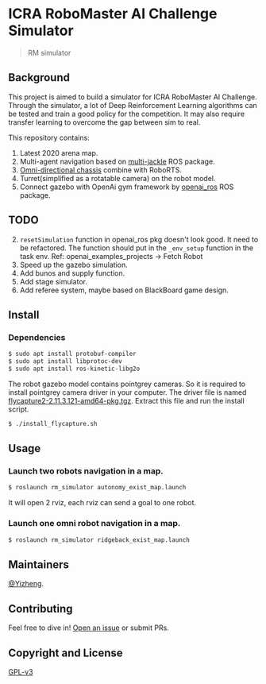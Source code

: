 # ICRA RoboMaster AI Challenge Simulator


> RM simulator 

## Background

This project is aimed to build a simulator for ICRA RoboMaster AI Challenge. Through the simulator, a lot of Deep Reinforcement Learning algorithms can be tested and train a good policy for the competition. It may also require transfer learning to overcome the gap between sim to real.


This repository contains:


1. Latest 2020 arena map.
1. Multi-agent navigation based on [multi-jackle](https://github.com/NicksSimulationsROS/multi_jackal) ROS package.
2. [Omni-directional chassis](https://github.com/ridgeback/ridgeback_simulator) combine with RoboRTS.
2. Turret(simplified as a rotatable camera) on the robot model.
2. Connect gazebo with OpenAi gym framework by [openai_ros](http://wiki.ros.org/openai_ros) ROS package.

## TODO
2. ```resetSimulation``` function in openai_ros pkg doesn't look good. It need to be refactored. The function should put in the ```_env_setup``` function in the task env. Ref: openai_examples_projects -> Fetch Robot 
3. Speed up the gazebo simulation. 
4. Add bunos and supply function.
5. Add stage simulator.
6. Add referee system, maybe based on BlackBoard game design.

## Install
### Dependencies
```sh
$ sudo apt install protobuf-compiler
$ sudo apt install libprotoc-dev
$ sudo apt install ros-kinetic-libg2o
```

The robot gazebo model contains pointgrey cameras. So it is required to install pointgrey camera driver in your computer. The driver file is named [flycapture2-2.11.3.121-amd64-pkg.tgz](https://github.com/Privilger/rm_ws/blob/master/flycapture2-2.11.3.121-amd64-pkg.tgz). Extract this file and run the install script.

```sh
$ ./install_flycapture.sh
```

## Usage
### Launch two robots navigation in a map.
```sh
$ roslaunch rm_simulator autonomy_exist_map.launch
```
It will open 2 rviz, each rviz can send a goal to one robot.

### Launch one omni robot navigation in a map.
```sh
$ roslaunch rm_simulator ridgeback_exist_map.launch
```


## Maintainers

[@Yizheng](https://github.com/Privilger).

## Contributing

Feel free to dive in! [Open an issue](https://github.com/Privilger/rm_ws/issues/new) or submit PRs.

<!-- ### Contributors

This project exists thanks to all the people who contribute. 
<a href="graphs/contributors"><img src="https://opencollective.com/standard-readme/contributors.svg?width=890&button=false" /></a> -->


## Copyright and License

[GPL-v3](LICENSE)
